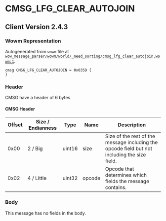 # CMSG_LFG_CLEAR_AUTOJOIN

## Client Version 2.4.3

### Wowm Representation

Autogenerated from `wowm` file at [`wow_message_parser/wowm/world/_need_sorting/cmsg_lfg_clear_autojoin.wowm:1`](https://github.com/gtker/wow_messages/tree/main/wow_message_parser/wowm/world/_need_sorting/cmsg_lfg_clear_autojoin.wowm#L1).
```rust,ignore
cmsg CMSG_LFG_CLEAR_AUTOJOIN = 0x035D {
}
```
### Header

CMSG have a header of 6 bytes.

#### CMSG Header

| Offset | Size / Endianness | Type   | Name   | Description |
| ------ | ----------------- | ------ | ------ | ----------- |
| 0x00   | 2 / Big           | uint16 | size   | Size of the rest of the message including the opcode field but not including the size field.|
| 0x02   | 4 / Little        | uint32 | opcode | Opcode that determines which fields the message contains.|

### Body

This message has no fields in the body.

